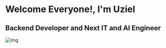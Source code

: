 # Welcome Everyone!, I'm Uziel
<h2>Backend Developer and Next IT and AI Engineer</h2>

![img](https://siaguanta.com/wp-content/uploads/2020/05/que-es-wallpaper1.jpg)
